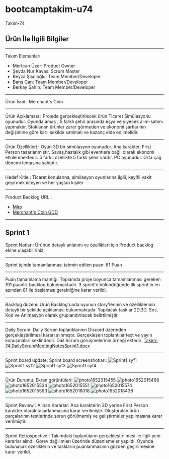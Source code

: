 # bootcamptakim-u74
Takim-74

Ürün İle İlgili Bilgiler
---------------------------------
_____________________________________________
Takım Elemanları

- Mertcan Üzer: Product Owner
- Şeyda Nur Kavas: Scrum Master
- Beyza Şişcioğlu: Team Member/Developer
- Barış Can: Team Member/Developer
- Berkay Şahin: Team Member/Developer
___________________________________
Ürün İsmi :
Merchant's Coin
____________________________________
Ürün Açıklaması :
Projede gerçekleştirilecek ürün Ticaret Simülasyonu oyunudur. Oyunda amaç , 5 farklı şehir arasında eşya ve yiyecek alım-satımı yapmaktır. Stoklanan ürünler zarar görmeden  ve ekonomi şartlarının değişimine göre karlı şekilde satılmalı ve kazanç elde edilmelidir.
_____________________________________
Ürün Özellikleri :
Oyun 3D bir simülasyon oyunudur.
Ana karakter, First Person tasarlanmıştır.
Savaş,hastalık gibi eventlere bağlı olarak ekonomi etkilenmektedir.
5 farklı özellikte 5 farklı şehir vardır.
PC oyunudur.
Orta çağ dönemi temasına sahiptir.
______________________________________________________________
Hedef Kitle :
Ticaret konularına,
similasyon oyunlarına ilgili, 
keyifli vakit geçirmek isteyen ve her yaştan kişiler
____________________________________________________
Product Backlog URL :
- [Miro](https://miro.com/app/board/uXjVO2sqe6U=/?share_link_id=689134489862) 
- [Merchant's Coin GDD](https://github.com/Finrai/bootcamptakim-u74/files/8646988/Merchant.s.Coin.docx)
____________________________________________________________________________

 Sprint 1
 ----
Sprint Notları: Ürünün detaylı anlatımı ve özellikleri için Product backlog ekine ulaşabiliriniz.
_________________________________________________________________
Sprint içinde tamamlanması tahmin edilen puan: 81 Puan
______________________________________________________________________
Puan tamamlama mantığı: Toplamda proje boyunca tamamlanması gereken 191 puanlık backlog bulunmaktadır. 3 sprint'e bölündüğünde ilk sprint'in en azından 81 ile başlaması gerektiğine karar verildi.
_____________________________________________
Backlog düzeni: Ürün Backlog'unda oyunun story'lerinin ve özelliklerinin detaylı bir şekilde açıklaması bulunmaktadır. Yapılacak tasklar 2D,3D, Ses, Kod ve Animasyon olarak gruplandırılacak belirtilmiştir.
________________________________________________________
Daily Scrum: Daily Scrum toplantılarının Discord üzerinden gerçekleştirilmesi kararı alınmıştır. Gerçekleşen toplantılar text ve yayın konuşmaları şeklindedir.
Dail Scrum görüşmelerinin örneği ektedir.
[Takim-74.DailyScrumMeetingNotesSprint1.docx](https://github.com/Finrai/bootcamptakim-u74/files/8653856/Takim-74.DailyScrumMeetingNotesSprint1.docx)


_____________________________________
Sprint board update: Sprint board screenshotları:
![Sprint1 syf1](https://user-images.githubusercontent.com/95469999/167463017-4a2188c0-bd05-4c81-8f68-ca5ecc4ec14e.jpeg)
![Sprint1 syf2](https://user-images.githubusercontent.com/95469999/167463023-aa06265a-58b1-4e12-9397-c22362c87f43.jpeg)
![Sprint1 syf3](https://user-images.githubusercontent.com/95469999/167463025-88a00ad5-9abf-4ca6-923b-5d6f2a779b6a.jpg)
![Sprint1 syf4](https://user-images.githubusercontent.com/95469999/167463028-0810f834-5921-482a-afd1-be41f12114e8.jpg)

______________________________________________________________
Ürün Durumu: Ekran görüntüleri:
![photo1652015455](https://user-images.githubusercontent.com/95469999/167298064-9a5ddfcd-aa56-4eef-85dd-6ddc8c5bfd6e.jpeg)
![photo1652015468](https://user-images.githubusercontent.com/95469999/167298066-834c3af6-f552-417b-8de2-8981723ba2f0.jpeg)
![photo1652015534](https://user-images.githubusercontent.com/95469999/167298067-3909611d-e45c-4d92-a0c8-84b46bac4fa2.jpeg)
![photo1652015551](https://user-images.githubusercontent.com/95469999/167298068-b799c41c-465b-4588-82b6-91f95deb8d6f.jpeg)
![photo1652015574](https://user-images.githubusercontent.com/95469999/167298069-175abb62-1d61-44a0-bf28-f76771aaa818.jpeg)
![photo1652015593](https://user-images.githubusercontent.com/95469999/167298070-f88d0ba5-4a2f-4caa-814a-1e0f259a88c5.jpeg)
![photo1652016018](https://user-images.githubusercontent.com/95469999/167298153-973b8db6-64b0-49ee-9869-3f19e080221e.jpeg)
![photo1652018438](https://user-images.githubusercontent.com/95469999/167299829-4ac60fd4-eff8-493f-8c68-db1ca141ac4f.jpeg)



__________________________________________________________________
Sprint Review : 
Alınan Kararlar: Ana karakterin 3D yerine First Person karakter olarak tasarlanmasına karar verilmiştir.
Oluşturulan ürün parçalarının testlerinde sorun görülmemiş ve geliştirmeler yapılmasına karar verilmiştir.
__________________________________________________________________________
Sprint Retrospective :
Takımdaki toplantıların gerçekleştirilmesi ile ilgili yeni kararlar alındı. 
Görev dağılımları üzerinde düzenlemeler yapıldı.
Oyunda bulunacak özelliklerin ve taskların puanlanmasının gözden geçirilmesine karar verildi.
